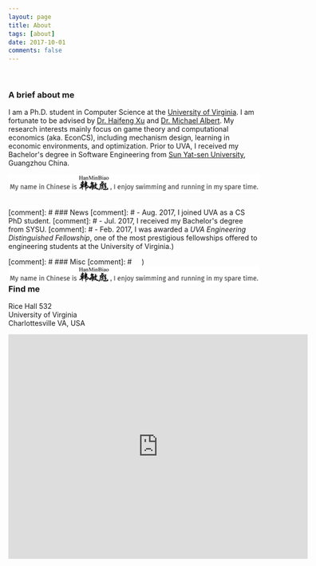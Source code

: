 ```yaml
---
layout: page
title: About
tags: [about]
date: 2017-10-01
comments: false
---
```

    
### A brief about me
I am a Ph.D. student in Computer Science at the [University of Virginia](http://www.virginia.edu/). I am fortunate to be advised by [Dr. Haifeng Xu](http://www.haifeng-xu.com/) and [Dr. Michael Albert](https://www.michaelalbert.co/).  My research interests mainly focus on game theory and computational economics (aka. EconCS), including mechanism design, learning in economic environments, and optimization. Prior to UVA, I received my Bachelor's degree in Software Engineering from [Sun Yat-sen University](http://www.sysu.edu.cn/2012/en/index.htm), Guangzhou China.
   
<br>

<img src ="miscellaneous.png" align="left">     
   
[comment]: # ### News
[comment]: # - Aug. 2017, I joined UVA as a CS PhD student.
[comment]: # - Jul. 2017, I received my Bachelor's degree from SYSU.
[comment]: # - Feb. 2017, I was awarded a *UVA Engineering Distinguished Fellowship*, one of the most prestigious fellowships offered to engineering students at the University of Virginia.)
  
[comment]: # ### Misc
[comment]: # <img src ="miscellaneous.png" align="left">     )
     
### Find me                          
Rice Hall 532 <br>
University of Virginia <br>
Charlottesville VA, USA
<iframe src="https://www.google.com/maps/embed?pb=!1m18!1m12!1m3!1d3142.6640259805117!2d-78.51291658412367!3d38.031611329713534!2m3!1f0!2f0!3f0!3m2!1i1024!2i768!4f13.1!3m3!1m2!1s0x89b3865b677c5335%3A0x6490aa88130497ec!2sRice+Hall+Information+Technology+Engineering+Building%2C+85+Engineer&#39;s+Way%2C+Charlottesville%2C+VA+22903!5e0!3m2!1sen!2sus!4v1507406545368" width="600" height="450" frameborder="0" style="border:0" allowfullscreen></iframe>


